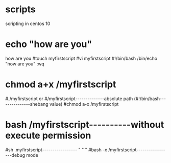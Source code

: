 # scripts
scripting in centos 10

# echo "how are you"
how are you
#touch myfirstscript
#vi myfirstscript
#!/bin/bash
/bin/echo "how are you"
:wq
# chmod a+x /myfirstscript
#./myfirstscript
or 
#/myfirstscript--------------absolute path
(#!/bin/bash---------------shebang value)
#chmod a-x /myfirstscript
# bash /myfirstscript----------without execute permission
#sh .myfirstscript----------------- " " "
#bash -x /myfirstscript-----------------debug mode
